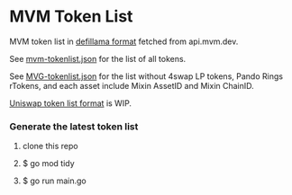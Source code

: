 # MVM Token List

MVM token list in [defillama format](https://defillama-datasets.s3.eu-central-1.amazonaws.com/tokenlist/ethereum.json) fetched from api.mvm.dev.

See [mvm-tokenlist.json](mvm-tokenlist.json) for the list of all tokens.

See [MVG-tokenlist.json](MVG-tokenlist.json) for the list without 4swap LP tokens, Pando Rings rTokens, and each asset include Mixin AssetID and Mixin ChainID.

[Uniswap token list format](https://github.com/Uniswap/token-lists) is WIP.


### Generate the latest token list

1. clone this repo

2. $ go mod tidy

3. $ go run main.go
